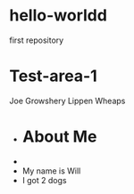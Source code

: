 # hello-worldd
first repository
# Test-area-1
Joe Growshery
Lippen Wheaps
+ # About Me
+
+ My name is Will
+ I got 2 dogs
